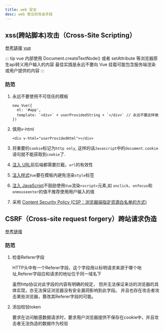 ```yaml
---
title: web 安全
desc: web 常见的攻击手段
---
```


## xss(跨站脚本)攻击（Cross-Site Scripting）

[参考链接](https://zhuanlan.zhihu.com/p/129803779)
[vue](https://cn.vuejs.org/v2/guide/security.html)

::: tip
vue 内部使用 Document.createTextNode() 或者 setAttribute 等浏览器原生api转义用户输入的内容
最佳实践是永远不要向 Vue 挂载可能包含服务端渲染或用户提供的内容
:::

### 防范

1. 永远不要使用不可信任的模板

    ```vue
    new Vue({
      el: '#app',
      template: `<div>` + userProvidedString + `</div>` // 永远不要这样做
    })
    ```

2. 慎用v-html

    ```vue
    <div v-html="userProvidedHtml"></div>
    ```

3. 将重要的`cookie`标记为`http only`,  这样的话`Javascript`中的`document.cookie`语句就不能获取到`cookie`了.
4. [注入 URL](https://cn.vuejs.org/v2/guide/security.html#%E6%B3%A8%E5%85%A5-URL)前后端都需要拦截，`url`的有效性
5. [注入样式](https://cn.vuejs.org/v2/guide/security.html#%E6%B3%A8%E5%85%A5%E6%A0%B7%E5%BC%8F)`Vue`要在模板内避免渲染`style`标签
6. [注入 JavaScript](https://cn.vuejs.org/v2/guide/security.html#%E6%B3%A8%E5%85%A5-JavaScript)不鼓励使用`Vue`渲染`<script>`元素,如 `onclick`、`onfocus`和`onmouseenter`的值不推荐使用用户输入的值
7. 采用 [Content Security Policy (CSP：浏览器端指定资源白名单的方式)](https://content-security-policy.com/)

## CSRF（Cross-site request forgery）跨站请求伪造

[参考链接](https://www.cnblogs.com/hyddd/archive/2009/04/09/1432744.html)

### 防范

1. 检查Referer字段

    HTTP头中有一个Referer字段，这个字段用以标明请求来源于哪个地址,Referer字段应和请求的地址位于同一域名下

    虽然http协议对此字段的内容有明确的规定，
    但并无法保证来访的浏览器的具体实现，亦无法保证浏览器没有安全漏洞影响到此字段。
    并且也存在攻击者攻击某些浏览器，篡改其Referer字段的可能。

2. 添加校验token

    要求在访问敏感数据请求时，要求用户浏览器提供不保存在cookie中，并且攻击者无法伪造的数据作为校验
